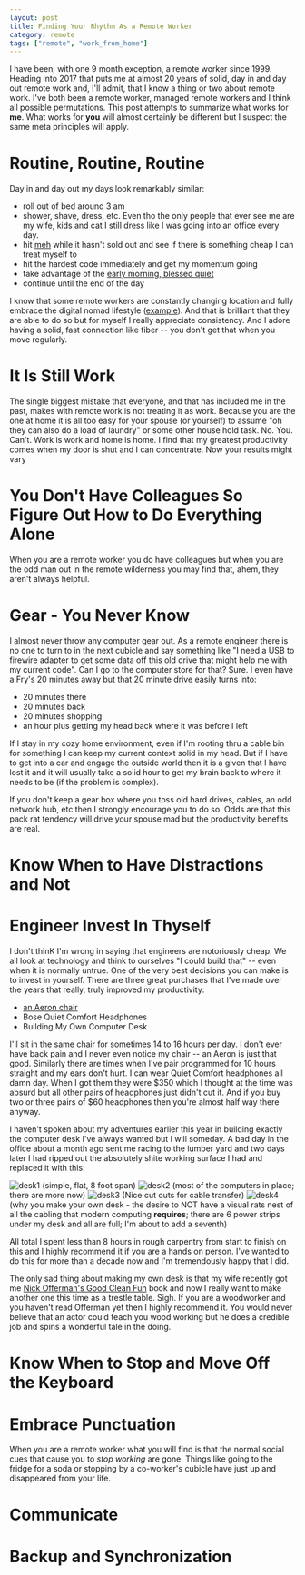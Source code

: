 ```yaml
---
layout: post
title: Finding Your Rhythm As a Remote Worker
category: remote
tags: ["remote", "work_from_home"]
---
```

I have been, with one 9 month exception, a remote worker since 1999.  Heading into 2017 that puts me at almost 20 years of solid, day in and day out remote work and, I'll admit, that I know a thing or two about remote work.  I've both been a remote worker, managed remote workers and I think all possible permutations.  This post attempts to summarize what works for **me**.  What works for **you** will almost certainly be different but I suspect the same meta principles will apply.

# Routine, Routine, Routine

Day in and day out my days look remarkably similar:

* roll out of bed around 3 am 
* shower, shave, dress, etc.  Even tho the only people that ever see me are my wife, kids and cat I still dress like I was going into an office every day.
* hit [meh](http://www.meh.com/) while it hasn't sold out and see if there is something cheap I can treat myself to
* hit the hardest code immediately and get my momentum going
* take advantage of the [early morning, blessed quiet](https://fuzzygroup.github.io/blog/startup/2016/10/29/startup-learnings-i-do-all-my-coding-before-anyone-gets-to-work-or-what-ed-fisher-taught-me.html)
* continue until the end of the day

I know that some remote workers are constantly changing location and fully embrace the digital nomad lifestyle ([example](http://wanderling.co/how-i-work-from-anywhere-in-the-world)).  And that is brilliant that they are able to do so but for myself I really appreciate consistency.  And I adore having a solid, fast connection like fiber -- you don't get that when you move regularly.

# It Is Still Work

The single biggest mistake that everyone, and that has included me in the past, makes with remote work is not treating it as work.  Because you are the one at home it is all too easy for your spouse (or yourself) to assume "oh they can also do a load of laundry" or some other house hold task.  No.  You.  Can't.  Work is work and home is home.  I find that my greatest productivity comes when my door is shut and I can concentrate.  Now your results might vary 

# You Don't Have Colleagues So Figure Out How to Do Everything Alone

When you are a remote worker you do have colleagues but when you are the odd man out in the remote wilderness you may find that, ahem, they aren't always helpful.  

# Gear - You Never Know

I almost never throw any computer gear out.  As a remote engineer there is no one to turn to in the next cubicle and say something like "I need a USB to firewire adapter to get some data off this old drive that might help me with my current code".  Can I go to the computer store for that?  Sure.  I even have a Fry's 20 minutes away but that 20 minute drive easily turns into:

* 20 minutes there
* 20 minutes back
* 20 minutes shopping
* an hour plus getting my head back where it was before I left

If I stay in my cozy home environment, even if I'm rooting thru a cable bin for something I can keep my current context solid in my head.  But if I have to get into a car and engage the outside world then it is a given that I have lost it and it will usually take a solid hour to get my brain back to where it needs to be (if the problem is complex).

If you don't keep a gear box where you toss old hard drives, cables, an odd network hub, etc then I strongly encourage you to do so.  Odds are that this pack rat tendency will drive your spouse mad but the productivity benefits are real.  

# Know When to Have Distractions and Not

# Engineer Invest In Thyself

I don't thinK I'm wrong in saying that engineers are notoriously cheap.  We all look at technology and think to ourselves "I could build that" -- even when it is normally untrue.  One of the very best decisions you can make is to invest in yourself.  There are three great purchases that I've made over the years that really, truly improved my productivity:

* [an Aeron chair](https://fuzzygroup.github.io/blog/startup/2016/10/21/startup-learnings-what-francois-schiettecatte-taught-me.html)
* Bose Quiet Comfort Headphones
* Building My Own Computer Desk 

I'll sit in the same chair for sometimes 14 to 16 hours per day.  I don't ever have back pain and I never even notice my chair -- an Aeron is just that good.  Similarly there are times when I've pair programmed for 10 hours straight and my ears don't hurt.  I can wear Quiet Comfort headphones all damn day.  When I got them they were $350 which I thought at the time was absurd but all other pairs of headphones just didn't cut it.  And if you buy two or three pairs of $60 headphones then you're almost half way there anyway.  

I haven't spoken about my adventures earlier this year in building exactly the computer desk I've always wanted but I will someday.  A bad day in the office about a month ago sent me racing to the lumber yard and two days later I had ripped out the absolutely shite working surface I had and replaced it with this:

![desk1](/blog/assets/desk1.jpg) 
(simple, flat, 8 foot span)
![desk2](/blog/assets/desk2.jpg)
(most of the computers in place; there are more now)
![desk3](/blog/assets/desk3.jpg) 
(Nice cut outs for cable transfer)
![desk4](/blog/assets/desk4.jpg) 
(why you make your own desk - the desire to NOT have a visual rats nest of all the cabling that modern computing **requires**; there are 6 power strips under my desk and all are full; I'm about to add a seventh)

All total I spent less than 8 hours in rough carpentry from start to finish on this and I highly recommend it if you are a hands on person.  I've wanted to do this for more than a decade now and I'm tremendously happy that I did.

The only sad thing about making my own desk is that my wife recently got me [Nick Offerman's Good Clean Fun](https://www.amazon.com/Good-Clean-Fun-Misadventures-Offerman/dp/1101984651/ref=sr_1_1?ie=UTF8&qid=1480930872&sr=8-1&keywords=nick+offerman) book and now I really want to make another one this time as a trestle table.  Sigh.  If you are a woodworker and you haven't read Offerman yet then I highly recommend it.  You would never believe that an actor could teach you wood working but he does a credible job and spins a wonderful tale in the doing.

# Know When to Stop and Move Off the Keyboard

# Embrace Punctuation

When you are a remote worker what you will find is that the normal social cues that cause you to *stop working* are gone.  Things like going to the fridge for a soda or stopping by a co-worker's cubicle have just up and disappeared from your life.  

# Communicate

# Backup and Synchronization 



